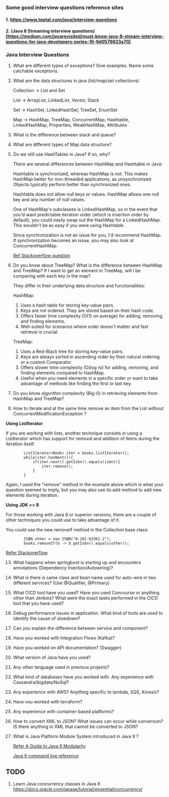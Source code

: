 
### Some good interview questions reference sites
#### 1. https://www.toptal.com/java/interview-questions
#### 2. (Java 8 Streaming interview questions)[https://medium.com/javarevisited/must-know-java-8-stream-interview-questions-for-java-developers-series-16-9d0579623a70]

### Java Interview Questions
1. What are different types of exceptions? Give examples. Name some catchable exceptions.
2. What are the data structures in java (list/map/set collections)

   Collection -> List and Set

   List -> ArrayList, LinkedList, Vector, Stack

   Set -> HashSet, LinkedHashSet, TreeSet, EnumSet

   Map -> HashMap, TreeMap, ConcurrentMap, Hashtable, LinkedHashMap, Properties, WeakHashMap, Attributes
   
4. What is the difference between stack and queue?
5. What are different types of Map data structure?
6. Do we still use HashTables in Java? If so, why?

   There are several differences between HashMap and Hashtable in Java:

   Hashtable is synchronized, whereas HashMap is not. This makes HashMap better for non-threaded applications, as unsynchronized Objects typically perform better       than synchronized ones.

   Hashtable does not allow null keys or values. HashMap allows one null key and any number of null values.

   One of HashMap's subclasses is LinkedHashMap, so in the event that you'd want predictable iteration order (which is insertion order by default), you could easily swap out the HashMap for a LinkedHashMap. This wouldn't be as easy if you were using Hashtable.

   Since synchronization is not an issue for you, I'd recommend HashMap. If synchronization becomes an issue, you may also look at ConcurrentHashMap.

   [Ref Stackoverflow question](https://stackoverflow.com/questions/40471/what-are-the-differences-between-a-hashmap-and-a-hashtable-in-java)

8. Do you know about TreeMap? What is the difference between HashMap and TreeMap? If I want to get an element in TreeMap, will I be comparing with each key in the map?

   They differ in their underlying data structure and functionalities:
   
   HashMap:
   
   1. Uses a hash table for storing key-value pairs.
   1. Keys are not ordered. They are stored based on their hash code.
   1. Offers faster time complexity (O(1) on average) for adding, removing, and finding elements.
   1. Well-suited for scenarios where order doesn't matter and fast retrieval is crucial.

   
   TreeMap:
   
   1. Uses a Red-Black tree for storing key-value pairs.
   1. Keys are always sorted in ascending order by their natural ordering or a custom Comparator.
   1. Offers slower time complexity (O(log n)) for adding, removing, and finding elements compared to HashMap.
   1. Useful when you need elements in a specific order or want to take advantage of methods like finding the first or last key.

   
10. Do you know algorithm complexity (Big-0) in retrieving elements from HashMap and TreeMap?
11. How to iterate and at the same time remove an item from the List without ConcurrentModificationException ?

   **Using ListIterator**
      
   If you are working with lists, another technique consists in using a ListIterator which has support for removal and addition of items during the iteration itself.
      
            ListIterator<Book> iter = books.listIterator();
            while(iter.hasNext()){
                if(iter.next().getIsbn().equals(isbn)){
                    iter.remove();
                }
            }
       


   Again, I used the "remove" method in the example above which is what your question seemed to imply, but you may also use its add method to add new elements during iteration.


      
  **Using JDK >= 8**
      
   For those working with Java 8 or superior versions, there are a couple of other techniques you could use to take advantage of it.
   
   You could use the new removeIf method in the Collection base class:
   
            ISBN other = new ISBN("0-201-63361-2");
            books.removeIf(b -> b.getIsbn().equals(other));


   [Refer Stackoverflow](https://stackoverflow.com/questions/10431981/remove-elements-from-collection-while-iterating)
     
13. What happens when springboot is starting up and encounters annotations (Dependency
Iniection/Autowiring)?
14. What is there is same class and bean name used for auto-wire in two different services? (Use @Qualifier, @Primary)
15. What CICD tool have you used? Have you used Concourse or anything other than Jenkins? What were the exact tasks performed in the CICD tool that you have used?
16. Debug performance issues in application. What kind of tools are used to identify the cause of slowdown?
17. Can you explain the difference between service and component?
18. Have you worked with Integration Flows (Kafka)?
19. Have you worked on API documentation? (Swagger)
20. What version of Java have you used?
21. Any other language used in previous projects?
22. What kind of databases have you worked with. Any experience with Cassandra/bigdata/NoSql?
23. Any experience with AWS? Anything specific to lambda, SQS, Kinesis?
24. Have vou worked with terraform?
25. Any experience with container-based platforms?
26. How to convert XML to JSON? What issues can occur while conversion? IS there anything in XML that cannot be converted to JSON?
27. What is Java Platform Module System introduced in Java 9 ?
    
    [Refer A Guide to Java 9 Modularity](src/main/resources/AGuideToJava9Modularity-Baeldung.pdf)

    [Java 9 command line reference](https://docs.oracle.com/javase/9/tools/java.htm#JSWOR624)

## TODO
1. Learn Java concurrency classes in Java 8 https://docs.oracle.com/javase/tutorial/essential/concurrency/

